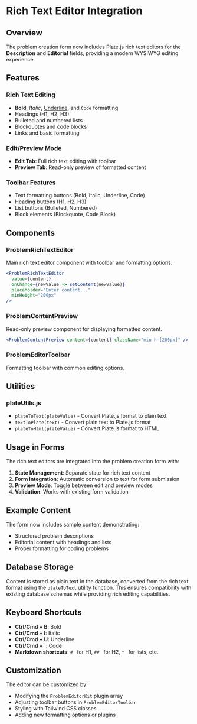 # Rich Text Editor Integration

## Overview

The problem creation form now includes Plate.js rich text editors for the **Description** and **Editorial** fields, providing a modern WYSIWYG editing experience.

## Features

### Rich Text Editing

- **Bold**, _Italic_, <u>Underline</u>, and `Code` formatting
- Headings (H1, H2, H3)
- Bulleted and numbered lists
- Blockquotes and code blocks
- Links and basic formatting

### Edit/Preview Mode

- **Edit Tab**: Full rich text editing with toolbar
- **Preview Tab**: Read-only preview of formatted content

### Toolbar Features

- Text formatting buttons (Bold, Italic, Underline, Code)
- Heading buttons (H1, H2, H3)
- List buttons (Bulleted, Numbered)
- Block elements (Blockquote, Code Block)

## Components

### ProblemRichTextEditor

Main rich text editor component with toolbar and formatting options.

```jsx
<ProblemRichTextEditor
  value={content}
  onChange={newValue => setContent(newValue)}
  placeholder="Enter content..."
  minHeight="200px"
/>
```

### ProblemContentPreview

Read-only preview component for displaying formatted content.

```jsx
<ProblemContentPreview content={content} className="min-h-[200px]" />
```

### ProblemEditorToolbar

Formatting toolbar with common editing options.

## Utilities

### plateUtils.js

- `plateToText(plateValue)` - Convert Plate.js format to plain text
- `textToPlate(text)` - Convert plain text to Plate.js format
- `plateToHtml(plateValue)` - Convert Plate.js format to HTML

## Usage in Forms

The rich text editors are integrated into the problem creation form with:

1. **State Management**: Separate state for rich text content
2. **Form Integration**: Automatic conversion to text for form submission
3. **Preview Mode**: Toggle between edit and preview modes
4. **Validation**: Works with existing form validation

## Example Content

The form now includes sample content demonstrating:

- Structured problem descriptions
- Editorial content with headings and lists
- Proper formatting for coding problems

## Database Storage

Content is stored as plain text in the database, converted from the rich text format using the `plateToText` utility function. This ensures compatibility with existing database schemas while providing rich editing capabilities.

## Keyboard Shortcuts

- **Ctrl/Cmd + B**: Bold
- **Ctrl/Cmd + I**: Italic
- **Ctrl/Cmd + U**: Underline
- **Ctrl/Cmd + `**: Code
- **Markdown shortcuts**: `# ` for H1, `## ` for H2, `* ` for lists, etc.

## Customization

The editor can be customized by:

- Modifying the `ProblemEditorKit` plugin array
- Adjusting toolbar buttons in `ProblemEditorToolbar`
- Styling with Tailwind CSS classes
- Adding new formatting options or plugins

